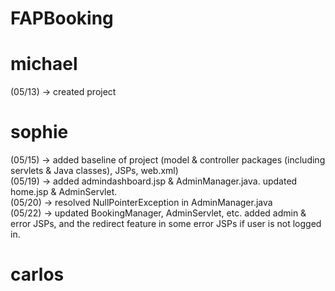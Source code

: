 # FAPBooking

# michael
(05/13) -> created project


# sophie
(05/15) -> added baseline of project (model & controller packages (including servlets & Java classes), JSPs, web.xml)<br>
(05/19) -> added admindashboard.jsp & AdminManager.java. updated home.jsp & AdminServlet.<br>
(05/20) -> resolved NullPointerException in AdminManager.java<br>
(05/22) -> updated BookingManager, AdminServlet, etc. added admin & error JSPs, and the redirect feature in some error JSPs if user is not logged in.

# carlos
